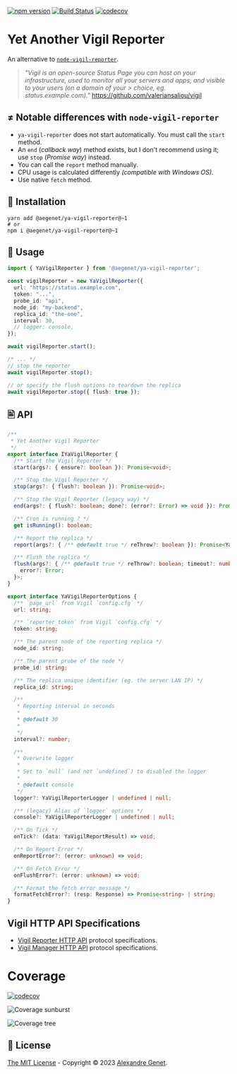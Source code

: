 [![npm version](https://img.shields.io/npm/v/@aegenet/ya-vigil-reporter.svg)](https://www.npmjs.com/package/@aegenet/ya-vigil-reporter)
[![Build Status](https://github.com/aegenet/ya-vigil-reporter/actions/workflows/ci.yml/badge.svg)](https://github.com/aegenet/ya-vigil-reporter/actions)
[![codecov](https://codecov.io/gh/aegenet/ya-vigil-reporter/branch/main/graph/badge.svg?token=NRN5ODOY91)](https://codecov.io/gh/aegenet/ya-vigil-reporter)
<br />

# Yet Another Vigil Reporter

An alternative to [`node-vigil-reporter`](https://github.com/valeriansaliou/node-vigil-reporter).

>  _"Vigil is an open-source Status Page you can host on your infrastructure, used to monitor all your servers and apps, and visible to your users (on a domain of your >  choice, eg. status.example.com)."_ https://github.com/valeriansaliou/vigil


## ≠ Notable differences with `node-vigil-reporter`

- `ya-vigil-reporter` does not start automatically. You must call the `start` method.
- An `end` (_callback way_) method exists, but I don't recommend using it; use `stop` (_Promise way_) instead.
- You can call the `report` method manually.
- CPU usage is calculated differently _(compatible with Windows OS)_.
- Use native `fetch` method.


## 💾 Installation

```shell
yarn add @aegenet/ya-vigil-reporter@~1
# or
npm i @aegenet/ya-vigil-reporter@~1
```

## 📝 Usage

```typescript
import { YaVigilReporter } from '@aegenet/ya-vigil-reporter';

const vigilReporter = new YaVigilReporter({
  url: "https://status.example.com",
  token: "...",
  probe_id: "api",
  node_id: "my-backend", 
  replica_id: "the-one",
  interval: 30,
  // logger: console,
});

await vigilReporter.start();

/* ... */
// stop the reporter
await vigilReporter.stop();

// or specify the flush options to teardown the replica
await vigilReporter.stop({ flush: true });
```

## 🖹 API

```typescript
/**
 * Yet Another Vigil Reporter
 */
export interface IYaVigilReporter {
  /** Start the Vigil Reporter */
  start(args?: { ensure?: boolean }): Promise<void>;

  /** Stop the Vigil Reporter */
  stop(args?: { flush?: boolean }): Promise<void>;

  /** Stop the Vigil Reporter (legacy way) */
  end(args?: { flush?: boolean; done?: (error?: Error) => void }): Promise<void>;

  /** Cron is running ? */
  get isRunning(): boolean;

  /** Report the replica */
  report(args?: { /** @default true */ reThrow?: boolean }): Promise<YaVigilReportResult>;

  /** Flush the replica */
  flush(args?: { /** @default true */ reThrow?: boolean; timeout?: number }): Promise<{
    error?: Error;
  }>;
}
```

```typescript
export interface YaVigilReporterOptions {
  /** `page_url` from Vigil `config.cfg` */
  url: string;

  /** `reporter_token` from Vigil `config.cfg` */
  token: string;

  /** The parent node of the reporting replica */
  node_id: string;

  /** The parent probe of the node */
  probe_id: string;

  /** The replica unique identifier (eg. the server LAN IP) */
  replica_id: string;

  /**
   * Reporting interval in seconds
   *
   * @default 30
   *
   */
  interval?: number;

  /**
   * Overwrite logger
   *
   * Set to `null` (and not `undefined`) to disabled the logger
   *
   * @default console
   */
  logger?: YaVigilReporterLogger | undefined | null;

  /** (legacy) Alias of `logger` options */
  console?: YaVigilReporterLogger | undefined | null;

  /** On Tick */
  onTick?: (data: YaVigilReportResult) => void;

  /** On Report Error */
  onReportError?: (error: unknown) => void;

  /** On Fetch Error */
  onFlushError?: (error: unknown) => void;

  /** Format the fetch error message */
  formatFetchError?: (resp: Response) => Promise<string> | string;
}
```

## Vigil HTTP API Specifications

- [Vigil Reporter HTTP API](https://github.com/valeriansaliou/vigil/blob/master/PROTOCOL.md#vigil-reporter-http-api) protocol specifications.
- [Vigil Manager HTTP API](https://github.com/valeriansaliou/vigil/blob/master/PROTOCOL.md#vigil-manager-http-api) protocol specifications.

# Coverage
[![codecov](https://codecov.io/gh/aegenet/ya-vigil-reporter/branch/main/graph/badge.svg?token=NRN5ODOY91)](https://codecov.io/gh/aegenet/ya-vigil-reporter)

![Coverage sunburst](https://codecov.io/gh/aegenet/ya-vigil-reporter/branch/main/graphs/sunburst.svg?token=NRN5ODOY91)

![Coverage tree](https://codecov.io/gh/aegenet/ya-vigil-reporter/branch/main/graphs/tree.svg?token=NRN5ODOY91)


## 📝 License

[The MIT License](LICENSE) - Copyright © 2023 [Alexandre Genet](https://github.com/aegenet).